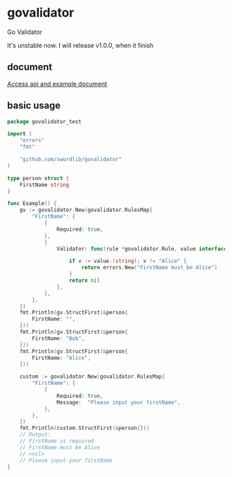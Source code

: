 # govalidator
Go Validator

It's unstable now. I will release v1.0.0, when it finish

## document

[Access api and example document](https://pkg.go.dev/github.com/swordlib/govalidator)

## basic usage

```go
package govalidator_test

import (
	"errors"
	"fmt"

	"github.com/swordlib/govalidator"
)

type person struct {
	FirstName string
}

func Example() {
	gv := govalidator.New(govalidator.RulesMap{
		"FirstName": {
			{
				Required: true,
			},
			{
				Validator: func(rule *govalidator.Rule, value interface{}) error {

					if v := value.(string); v != "Alice" {
						return errors.New("FirstName must be Alice")
					}
					return nil
				},
			},
		},
	})
	fmt.Println(gv.StructFirst(&person{
		FirstName: "",
	}))
	fmt.Println(gv.StructFirst(&person{
		FirstName: "Bob",
	}))
	fmt.Println(gv.StructFirst(&person{
		FirstName: "Alice",
	}))

	custom := govalidator.New(govalidator.RulesMap{
		"FirstName": {
			{
				Required: true,
				Message:  "Please input your firstName",
			},
		},
	})
	fmt.Println(custom.StructFirst(&person{}))
	// Output:
	// FirstName is required
	// FirstName must be Alice
	// <nil>
	// Please input your firstName
}
```